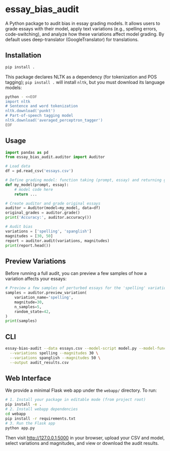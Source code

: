 # essay_bias_audit

A Python package to audit bias in essay grading models. It allows users to grade essays with their model, apply
text variations (e.g., spelling errors, code-switching), and analyze how these variations affect model grading.
By default uses deep-translator (GoogleTranslator) for translations.

## Installation

```bash
pip install .
```

This package declares NLTK as a dependency (for tokenization and POS tagging); `pip install .` will install `nltk`, but you must download its language models:
```bash
python - <<EOF
import nltk
# Sentence and word tokenization
nltk.download('punkt')
# Part‑of‑speech tagging model
nltk.download('averaged_perceptron_tagger')
EOF
```

## Usage

```python
import pandas as pd
from essay_bias_audit.auditor import Auditor

# Load data
df = pd.read_csv('essays.csv')

# Define grading model: function taking (prompt, essay) and returning grade
def my_model(prompt, essay):
    # model code here
    return ...

# Create auditor and grade original essays
auditor = Auditor(model=my_model, data=df)
original_grades = auditor.grade()
print('Accuracy:', auditor.accuracy())

# Audit bias
variations = ['spelling', 'spanglish']
magnitudes = [30, 50]
report = auditor.audit(variations, magnitudes)
print(report.head())
```

## Preview Variations

Before running a full audit, you can preview a few samples of how a variation affects your essays:

```python
# Preview a few samples of perturbed essays for the 'spelling' variation
samples = auditor.preview_variation(
    variation_name='spelling',
    magnitude=30,
    n_samples=5,
    random_state=42,
)
print(samples)
```

## CLI

```bash
essay-bias-audit --data essays.csv --model-script model.py --model-func grade \
  --variations spelling --magnitudes 30 \
  --variations spanglish --magnitudes 50 \
  --output audit_results.csv
```

## Web Interface

We provide a minimal Flask web app under the `webapp/` directory. To run:
```bash
# 1. Install your package in editable mode (from project root)
pip install -e .
# 2. Install webapp dependencies
cd webapp
pip install -r requirements.txt
# 3. Run the Flask app
python app.py
```
Then visit http://127.0.0.1:5000 in your browser, upload your CSV and model, select variations and magnitudes, and view or download the audit results.
